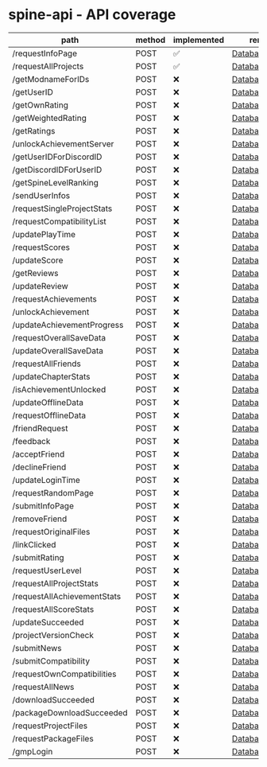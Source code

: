 # spine-api - API coverage

| path                        | method | implemented | remote file                                                                                                              | local file                            |
| --------------------------- | ------ | ----------- | ------------------------------------------------------------------------------------------------------------------------ | ------------------------------------- |
| /requestInfoPage            | POST   | ✅          | [DatabaseServer.cpp](https://raw.githubusercontent.com/ClockworkOrigins/Spine/master/src/server/DatabaseServer.cpp#L92)  | [SpineApi.ts](../src/SpineApi.ts#L58) |
| /requestAllProjects         | POST   | ✅          | [DatabaseServer.cpp](https://raw.githubusercontent.com/ClockworkOrigins/Spine/master/src/server/DatabaseServer.cpp#L105) | [SpineApi.ts](../src/SpineApi.ts#L32) |
| /getModnameForIDs           | POST   | ❌          | [DatabaseServer.cpp](https://raw.githubusercontent.com/ClockworkOrigins/Spine/master/src/server/DatabaseServer.cpp#L59)  | -                                     |
| /getUserID                  | POST   | ❌          | [DatabaseServer.cpp](https://raw.githubusercontent.com/ClockworkOrigins/Spine/master/src/server/DatabaseServer.cpp#L60)  | -                                     |
| /getOwnRating               | POST   | ❌          | [DatabaseServer.cpp](https://raw.githubusercontent.com/ClockworkOrigins/Spine/master/src/server/DatabaseServer.cpp#L61)  | -                                     |
| /getWeightedRating          | POST   | ❌          | [DatabaseServer.cpp](https://raw.githubusercontent.com/ClockworkOrigins/Spine/master/src/server/DatabaseServer.cpp#L62)  | -                                     |
| /getRatings                 | POST   | ❌          | [DatabaseServer.cpp](https://raw.githubusercontent.com/ClockworkOrigins/Spine/master/src/server/DatabaseServer.cpp#L63)  | -                                     |
| /unlockAchievementServer    | POST   | ❌          | [DatabaseServer.cpp](https://raw.githubusercontent.com/ClockworkOrigins/Spine/master/src/server/DatabaseServer.cpp#L64)  | -                                     |
| /getUserIDForDiscordID      | POST   | ❌          | [DatabaseServer.cpp](https://raw.githubusercontent.com/ClockworkOrigins/Spine/master/src/server/DatabaseServer.cpp#L65)  | -                                     |
| /getDiscordIDForUserID      | POST   | ❌          | [DatabaseServer.cpp](https://raw.githubusercontent.com/ClockworkOrigins/Spine/master/src/server/DatabaseServer.cpp#L66)  | -                                     |
| /getSpineLevelRanking       | POST   | ❌          | [DatabaseServer.cpp](https://raw.githubusercontent.com/ClockworkOrigins/Spine/master/src/server/DatabaseServer.cpp#L67)  | -                                     |
| /sendUserInfos              | POST   | ❌          | [DatabaseServer.cpp](https://raw.githubusercontent.com/ClockworkOrigins/Spine/master/src/server/DatabaseServer.cpp#L68)  | -                                     |
| /requestSingleProjectStats  | POST   | ❌          | [DatabaseServer.cpp](https://raw.githubusercontent.com/ClockworkOrigins/Spine/master/src/server/DatabaseServer.cpp#L69)  | -                                     |
| /requestCompatibilityList   | POST   | ❌          | [DatabaseServer.cpp](https://raw.githubusercontent.com/ClockworkOrigins/Spine/master/src/server/DatabaseServer.cpp#L70)  | -                                     |
| /updatePlayTime             | POST   | ❌          | [DatabaseServer.cpp](https://raw.githubusercontent.com/ClockworkOrigins/Spine/master/src/server/DatabaseServer.cpp#L71)  | -                                     |
| /requestScores              | POST   | ❌          | [DatabaseServer.cpp](https://raw.githubusercontent.com/ClockworkOrigins/Spine/master/src/server/DatabaseServer.cpp#L72)  | -                                     |
| /updateScore                | POST   | ❌          | [DatabaseServer.cpp](https://raw.githubusercontent.com/ClockworkOrigins/Spine/master/src/server/DatabaseServer.cpp#L73)  | -                                     |
| /getReviews                 | POST   | ❌          | [DatabaseServer.cpp](https://raw.githubusercontent.com/ClockworkOrigins/Spine/master/src/server/DatabaseServer.cpp#L74)  | -                                     |
| /updateReview               | POST   | ❌          | [DatabaseServer.cpp](https://raw.githubusercontent.com/ClockworkOrigins/Spine/master/src/server/DatabaseServer.cpp#L75)  | -                                     |
| /requestAchievements        | POST   | ❌          | [DatabaseServer.cpp](https://raw.githubusercontent.com/ClockworkOrigins/Spine/master/src/server/DatabaseServer.cpp#L76)  | -                                     |
| /unlockAchievement          | POST   | ❌          | [DatabaseServer.cpp](https://raw.githubusercontent.com/ClockworkOrigins/Spine/master/src/server/DatabaseServer.cpp#L77)  | -                                     |
| /updateAchievementProgress  | POST   | ❌          | [DatabaseServer.cpp](https://raw.githubusercontent.com/ClockworkOrigins/Spine/master/src/server/DatabaseServer.cpp#L78)  | -                                     |
| /requestOverallSaveData     | POST   | ❌          | [DatabaseServer.cpp](https://raw.githubusercontent.com/ClockworkOrigins/Spine/master/src/server/DatabaseServer.cpp#L79)  | -                                     |
| /updateOverallSaveData      | POST   | ❌          | [DatabaseServer.cpp](https://raw.githubusercontent.com/ClockworkOrigins/Spine/master/src/server/DatabaseServer.cpp#L80)  | -                                     |
| /requestAllFriends          | POST   | ❌          | [DatabaseServer.cpp](https://raw.githubusercontent.com/ClockworkOrigins/Spine/master/src/server/DatabaseServer.cpp#L81)  | -                                     |
| /updateChapterStats         | POST   | ❌          | [DatabaseServer.cpp](https://raw.githubusercontent.com/ClockworkOrigins/Spine/master/src/server/DatabaseServer.cpp#L82)  | -                                     |
| /isAchievementUnlocked      | POST   | ❌          | [DatabaseServer.cpp](https://raw.githubusercontent.com/ClockworkOrigins/Spine/master/src/server/DatabaseServer.cpp#L83)  | -                                     |
| /updateOfflineData          | POST   | ❌          | [DatabaseServer.cpp](https://raw.githubusercontent.com/ClockworkOrigins/Spine/master/src/server/DatabaseServer.cpp#L84)  | -                                     |
| /requestOfflineData         | POST   | ❌          | [DatabaseServer.cpp](https://raw.githubusercontent.com/ClockworkOrigins/Spine/master/src/server/DatabaseServer.cpp#L85)  | -                                     |
| /friendRequest              | POST   | ❌          | [DatabaseServer.cpp](https://raw.githubusercontent.com/ClockworkOrigins/Spine/master/src/server/DatabaseServer.cpp#L86)  | -                                     |
| /feedback                   | POST   | ❌          | [DatabaseServer.cpp](https://raw.githubusercontent.com/ClockworkOrigins/Spine/master/src/server/DatabaseServer.cpp#L87)  | -                                     |
| /acceptFriend               | POST   | ❌          | [DatabaseServer.cpp](https://raw.githubusercontent.com/ClockworkOrigins/Spine/master/src/server/DatabaseServer.cpp#L88)  | -                                     |
| /declineFriend              | POST   | ❌          | [DatabaseServer.cpp](https://raw.githubusercontent.com/ClockworkOrigins/Spine/master/src/server/DatabaseServer.cpp#L89)  | -                                     |
| /updateLoginTime            | POST   | ❌          | [DatabaseServer.cpp](https://raw.githubusercontent.com/ClockworkOrigins/Spine/master/src/server/DatabaseServer.cpp#L90)  | -                                     |
| /requestRandomPage          | POST   | ❌          | [DatabaseServer.cpp](https://raw.githubusercontent.com/ClockworkOrigins/Spine/master/src/server/DatabaseServer.cpp#L91)  | -                                     |
| /submitInfoPage             | POST   | ❌          | [DatabaseServer.cpp](https://raw.githubusercontent.com/ClockworkOrigins/Spine/master/src/server/DatabaseServer.cpp#L93)  | -                                     |
| /removeFriend               | POST   | ❌          | [DatabaseServer.cpp](https://raw.githubusercontent.com/ClockworkOrigins/Spine/master/src/server/DatabaseServer.cpp#L94)  | -                                     |
| /requestOriginalFiles       | POST   | ❌          | [DatabaseServer.cpp](https://raw.githubusercontent.com/ClockworkOrigins/Spine/master/src/server/DatabaseServer.cpp#L95)  | -                                     |
| /linkClicked                | POST   | ❌          | [DatabaseServer.cpp](https://raw.githubusercontent.com/ClockworkOrigins/Spine/master/src/server/DatabaseServer.cpp#L96)  | -                                     |
| /submitRating               | POST   | ❌          | [DatabaseServer.cpp](https://raw.githubusercontent.com/ClockworkOrigins/Spine/master/src/server/DatabaseServer.cpp#L97)  | -                                     |
| /requestUserLevel           | POST   | ❌          | [DatabaseServer.cpp](https://raw.githubusercontent.com/ClockworkOrigins/Spine/master/src/server/DatabaseServer.cpp#L98)  | -                                     |
| /requestAllProjectStats     | POST   | ❌          | [DatabaseServer.cpp](https://raw.githubusercontent.com/ClockworkOrigins/Spine/master/src/server/DatabaseServer.cpp#L99)  | -                                     |
| /requestAllAchievementStats | POST   | ❌          | [DatabaseServer.cpp](https://raw.githubusercontent.com/ClockworkOrigins/Spine/master/src/server/DatabaseServer.cpp#L100) | -                                     |
| /requestAllScoreStats       | POST   | ❌          | [DatabaseServer.cpp](https://raw.githubusercontent.com/ClockworkOrigins/Spine/master/src/server/DatabaseServer.cpp#L101) | -                                     |
| /updateSucceeded            | POST   | ❌          | [DatabaseServer.cpp](https://raw.githubusercontent.com/ClockworkOrigins/Spine/master/src/server/DatabaseServer.cpp#L102) | -                                     |
| /projectVersionCheck        | POST   | ❌          | [DatabaseServer.cpp](https://raw.githubusercontent.com/ClockworkOrigins/Spine/master/src/server/DatabaseServer.cpp#L103) | -                                     |
| /submitNews                 | POST   | ❌          | [DatabaseServer.cpp](https://raw.githubusercontent.com/ClockworkOrigins/Spine/master/src/server/DatabaseServer.cpp#L104) | -                                     |
| /submitCompatibility        | POST   | ❌          | [DatabaseServer.cpp](https://raw.githubusercontent.com/ClockworkOrigins/Spine/master/src/server/DatabaseServer.cpp#L106) | -                                     |
| /requestOwnCompatibilities  | POST   | ❌          | [DatabaseServer.cpp](https://raw.githubusercontent.com/ClockworkOrigins/Spine/master/src/server/DatabaseServer.cpp#L107) | -                                     |
| /requestAllNews             | POST   | ❌          | [DatabaseServer.cpp](https://raw.githubusercontent.com/ClockworkOrigins/Spine/master/src/server/DatabaseServer.cpp#L108) | -                                     |
| /downloadSucceeded          | POST   | ❌          | [DatabaseServer.cpp](https://raw.githubusercontent.com/ClockworkOrigins/Spine/master/src/server/DatabaseServer.cpp#L109) | -                                     |
| /packageDownloadSucceeded   | POST   | ❌          | [DatabaseServer.cpp](https://raw.githubusercontent.com/ClockworkOrigins/Spine/master/src/server/DatabaseServer.cpp#L110) | -                                     |
| /requestProjectFiles        | POST   | ❌          | [DatabaseServer.cpp](https://raw.githubusercontent.com/ClockworkOrigins/Spine/master/src/server/DatabaseServer.cpp#L111) | -                                     |
| /requestPackageFiles        | POST   | ❌          | [DatabaseServer.cpp](https://raw.githubusercontent.com/ClockworkOrigins/Spine/master/src/server/DatabaseServer.cpp#L112) | -                                     |
| /gmpLogin                   | POST   | ❌          | [DatabaseServer.cpp](https://raw.githubusercontent.com/ClockworkOrigins/Spine/master/src/server/DatabaseServer.cpp#L113) | -                                     |
